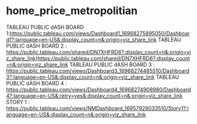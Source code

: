 # home_price_metropolitian
TABLEAU PUBLIC dASH BOARD 1:https://public.tableau.com/views/Dashboard1_16968275895050/Dashboard1?:language=en-US&:display_count=n&:origin=viz_share_link
TABLEAU PUBLIC dASH BOARD 2 : https://public.tableau.com/shared/DN7XHFRD6?:display_count=n&:origin=viz_share_link)https://public.tableau.com/shared/DN7XHFRD6?:display_count=n&:origin=viz_share_link
TABLEAU PUBLIC dASH BOARD 3 : https://public.tableau.com/views/Dashboard3_16968274485510/Dashboard3?:language=en-US&:display_count=n&:origin=viz_share_link
TABLEAU PUBLIC dASH BOARD 4 : https://public.tableau.com/views/Dashboard4_16968274908980/Dashboard4?:language=en-US&:retry=yes&:display_count=n&:origin=viz_share_link
STORY 1 : https://public.tableau.com/views/NMDashboard_16957929033510/Story1?:language=en-US&:display_count=n&:origin=viz_share_link
